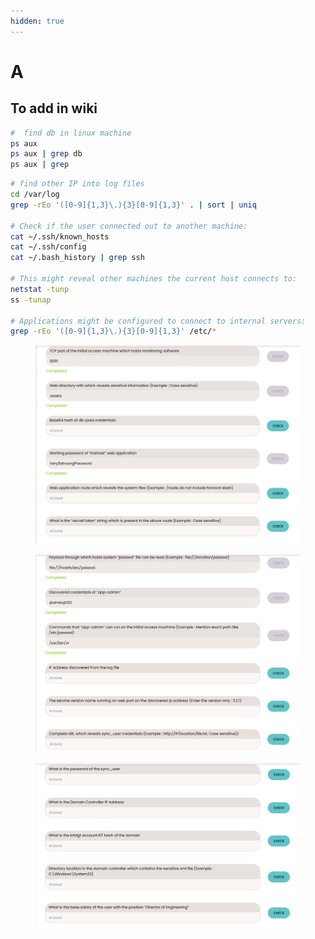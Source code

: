 ```yaml
---
hidden: true
---
```


# A

## To add in wiki

```bash
#  find db in linux machine 
ps aux
ps aux | grep db
ps aux | grep 
```

```bash
# find other IP into log files
cd /var/log
grep -rEo '([0-9]{1,3}\.){3}[0-9]{1,3}' . | sort | uniq

# Check if the user connected out to another machine:
cat ~/.ssh/known_hosts
cat ~/.ssh/config
cat ~/.bash_history | grep ssh

# This might reveal other machines the current host connects to:
netstat -tunp
ss -tunap

# Applications might be configured to connect to internal servers:
grep -rEo '([0-9]{1,3}\.){3}[0-9]{1,3}' /etc/*


```



<figure><img src="../../../.gitbook/assets/image (3).png" alt=""><figcaption></figcaption></figure>



<figure><img src="../../../.gitbook/assets/image (4).png" alt=""><figcaption></figcaption></figure>

<figure><img src="../../../.gitbook/assets/image (5).png" alt=""><figcaption></figcaption></figure>
